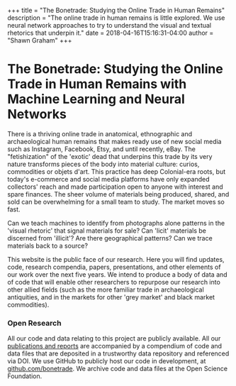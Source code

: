 +++
title = "The Bonetrade: Studying the Online Trade in Human Remains"
description = "The online trade in human remains is little explored. We use neural network approaches to try to understand the visual and textual rhetorics that underpin it."
date = 2018-04-16T15:16:31-04:00
author = "Shawn Graham"
+++

# The Bonetrade: Studying the Online Trade in Human Remains with Machine Learning and Neural Networks

There is a thriving online trade in anatomical, ethnographic and archaeological human remains that makes ready use of new social media such as Instagram, Facebook, Etsy, and until recently, eBay. The "fetishization" of the 'exotic' dead that underpins this trade by its very nature transforms pieces of the body into material culture: curios, commodities or objets d'art. This practice has deep Colonial-era roots, but today's e-commerce and social media platforms have only expanded collectors' reach and made participation open to anyone with interest and spare finances. The sheer volume of materials being produced, shared, and sold can be overwhelming for a small team to study. The market moves so fast.

Can we teach machines to identify from photographs alone patterns in the 'visual rhetoric' that signal materials for sale? Can 'licit' materials be discerned from 'illicit'? Are there geographical patterns? Can we trace materials back to a source?

This website is the public face of our research. Here you will find updates, code, research compendia, papers, presentations, and other elements of our work over the next five years. We intend to produce a body of data and of code that will enable other researchers to repurpose our research into other allied fields (such as the more familiar trade in archaeological antiquities, and in the markets for other 'grey market' and black market commodities). 

### Open Research

All our code and data relating to this project are publicly available. All our [publications and reports](/papers) are accompanied by a compendium of code and data files that are deposited in a trustworthy data repository and referenced via DOI. We use GitHub to publicly host our code in development, at [github.com/bonetrade](https://github.com/bonetrade). We archive code and data files at the Open Science Foundation.
